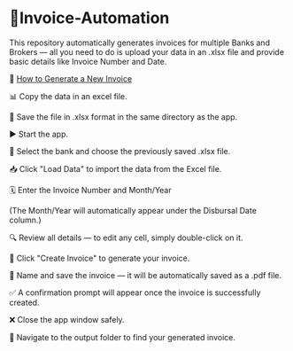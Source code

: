 # 🧾Invoice-Automation
This repository automatically generates invoices for multiple Banks and Brokers — all you need to do is upload your data in an .xlsx file and provide basic details like Invoice Number and Date.

🚀 <u>How to Generate a New Invoice</u>

📊 Copy the data in an excel file.

💾 Save the file in .xlsx format in the same directory as the app.

▶️ Start the app.

🏦 Select the bank and choose the previously saved .xlsx file.

📥 Click "Load Data" to import the data from the Excel file.

🗓️ Enter the Invoice Number and Month/Year

(The Month/Year will automatically appear under the Disbursal Date column.)

🔍 Review all details — to edit any cell, simply double-click on it.

🧩 Click "Create Invoice" to generate your invoice.

💾 Name and save the invoice — it will be automatically saved as a .pdf file.

✅ A confirmation prompt will appear once the invoice is successfully created.

❌ Close the app window safely.

📁 Navigate to the output folder to find your generated invoice.






